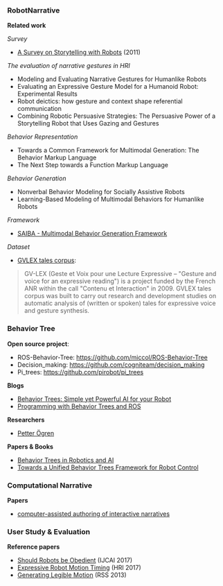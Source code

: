 ### RobotNarrative

**Related work**

*Survey*

* [A Survey on Storytelling with Robots](http://staffnew.uny.ac.id/upload/132169260/penelitian/chen-et-al2011a-survey-storytelling-robots.pdf) (2011)

*The evaluation of narrative gestures in HRI*

* Modeling and Evaluating Narrative Gestures for Humanlike Robots
* Evaluating an Expressive Gesture Model for a Humanoid Robot: Experimental Results
* Robot deictics: how gesture and context shape referential communication
* Combining Robotic Persuasive Strategies: The Persuasive Power of a Storytelling Robot that Uses Gazing and Gestures

*Behavior Representation*

* Towards a Common Framework for Multimodal Generation: The Behavior Markup Language
* The Next Step towards a Function Markup Language

*Behavior Generation*

* Nonverbal Behavior Modeling for Socially Assistive Robots
* Learning-Based Modeling of Multimodal Behaviors for Humanlike Robots

*Framework*

* [SAIBA - Multimodal Behavior Generation Framework](http://www.mindmakers.org/projects/saiba/wiki)

*Dataset*

* [GVLEX tales corpus](http://catalog.elra.info/product_info.php?products_id=1240):
> GV-LEX (Geste et Voix pour une Lecture Expressive – "Gesture and voice for an expressive reading") is a project funded by the French ANR within the call "Contenu et Interaction" in 2009.  GVLEX tales corpus was built to carry out research and development studies on automatic analysis of (written or spoken) tales for expressive voice and gesture synthesis.

### Behavior Tree
**Open source project**:
* ROS-Behavior-Tree: https://github.com/miccol/ROS-Behavior-Tree
* Decision_making: https://github.com/cogniteam/decision_making
* Pi_trees: https://github.com/pirobot/pi_trees

**Blogs**

* [Behavior Trees: Simple yet Powerful AI for your Robot](http://www.pirobot.org/blog/0030/)
* [Programming with Behavior Trees and ROS](http://www.pirobot.org/ros/pi_trees.pdf)

**Researchers**

* [Petter Ögren](http://www.csc.kth.se/~petter/)

**Papers & Books**

* [Behavior Trees in Robotics and AI](https://arxiv.org/pdf/1709.00084.pdf)
* [Towards a Unified Behavior Trees Framework for Robot Control](http://www.csc.kth.se/~almc/pdf/unified_bt_framework.pdf)

### Computational Narrative
**Papers**

* [computer-assisted authoring of interactive narratives](https://www.cs.rutgers.edu/~mk1353/pdfs/2015-i3d-bstl.pdf)

### User Study & Evaluation
**Reference papers**

* [Should Robots be Obedient](https://arxiv.org/pdf/1705.09990.pdf) (IJCAI 2017)
* [Expressive Robot Motion Timing](http://people.eecs.berkeley.edu/~anca/papers/HRI17_timing.pdf) (HRI 2017)
* [Generating Legible Motion](https://www.ri.cmu.edu/pub_files/2013/6/legibility_analysis.pdf) (RSS 2013)
